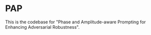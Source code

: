 # PAP
This is the codebase for "Phase and Amplitude-aware Prompting for Enhancing Adversarial Robustness".
